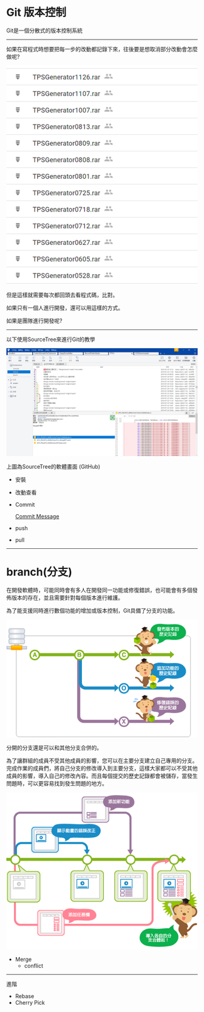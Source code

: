 # Git 版本控制

Git是一個分散式的版本控制系統

---
如果在寫程式時想要把每一步的改動都記錄下來，往後要是想取消部分改動會怎麼做呢?

![](2020-02-11-22-44-04.png)

但是這樣就需要每次都回頭去看程式碼，比對。

如果只有一個人進行開發，還可以用這樣的方式。

如果是團隊進行開發呢?

---

 以下使用SourceTree來進行Git的教學

 ![SourceTree](2020-02-11-23-03-47.png)

上圖為SourceTree的軟體畫面
(GitHub)
- 安裝

- 改動查看

- Commit

    [Commit Message](https://wadehuanglearning.blogspot.com/2019/05/commit-commit-commit-why-what-commit.html)


- push
- pull

---



# branch(分支)

在開發軟體時，可能同時會有多人在開發同一功能或修復錯誤，也可能會有多個發佈版本的存在，並且需要針對每個版本進行維護。

為了能支援同時進行數個功能的增加或版本控制，Git具備了分支的功能。

![](2020-02-11-23-31-14.png)

分開的分支還是可以和其他分支合併的。

為了讓群組的成員不受其他成員的影響，您可以在主要分支建立自己專用的分支。完成作業的成員們，將自己分支的修改導入到主要分支，這樣大家都可以不受其他成員的影響，導入自己的修改內容。而且每個提交的歷史記錄都會被儲存，當發生問題時，可以更容易找到發生問題的地方。

![](2020-02-11-23-33-38.png)

- Merge
  - conflict

---
進階
- Rebase
- Cherry Pick